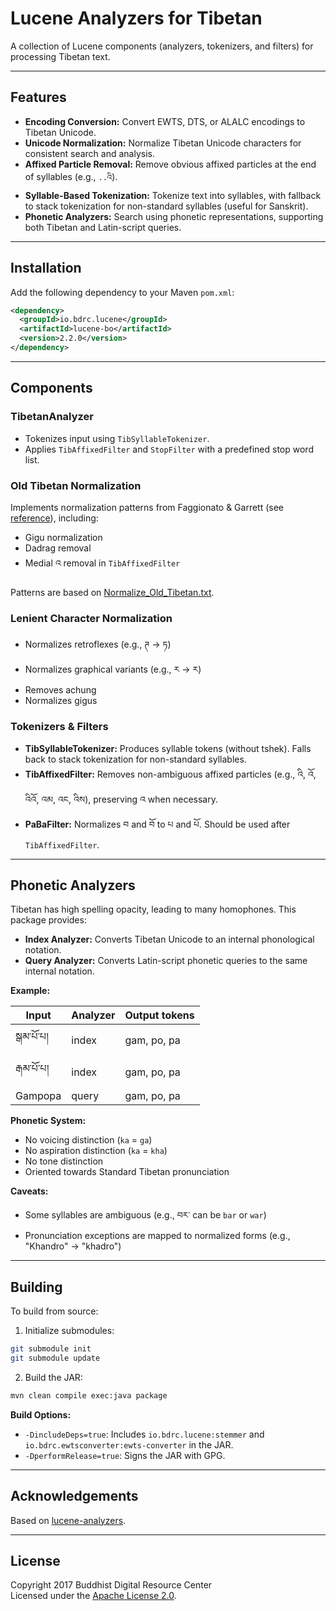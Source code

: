 
# Lucene Analyzers for Tibetan

A collection of Lucene components (analyzers, tokenizers, and filters) for processing Tibetan text.

---

## Features

- **Encoding Conversion:** Convert EWTS, DTS, or ALALC encodings to Tibetan Unicode.
- **Unicode Normalization:** Normalize Tibetan Unicode characters for consistent search and analysis.
- **Affixed Particle Removal:** Remove obvious affixed particles at the end of syllables (e.g., `..འི`).
- **Syllable-Based Tokenization:** Tokenize text into syllables, with fallback to stack tokenization for non-standard syllables (useful for Sanskrit).
- **Phonetic Analyzers:** Search using phonetic representations, supporting both Tibetan and Latin-script queries.

---

## Installation

Add the following dependency to your Maven `pom.xml`:

```xml
<dependency>
  <groupId>io.bdrc.lucene</groupId>
  <artifactId>lucene-bo</artifactId>
  <version>2.2.0</version>
</dependency>
```

---

## Components

### TibetanAnalyzer

- Tokenizes input using `TibSyllableTokenizer`.
- Applies `TibAffixedFilter` and `StopFilter` with a predefined stop word list.

### Old Tibetan Normalization

Implements normalization patterns from Faggionato & Garrett (see [reference](https://ep.liu.se/konferensartikel.aspx?series=&issue=168&Article_No=3)), including:
- Gigu normalization
- Dadrag removal
- Medial འ removal in `TibAffixedFilter`

Patterns are based on [Normalize_Old_Tibetan.txt](https://github.com/tibetan-nlp/tibcg3/blob/master/Normalize_Old_Tibetan.txt).

### Lenient Character Normalization

- Normalizes retroflexes (e.g., ཊ → ཏ)
- Normalizes graphical variants (e.g., ཪ → ར)
- Removes achung
- Normalizes gigus

### Tokenizers & Filters

- **TibSyllableTokenizer:** Produces syllable tokens (without tshek). Falls back to stack tokenization for non-standard syllables.
- **TibAffixedFilter:** Removes non-ambiguous affixed particles (e.g., འི, འོ, འིའོ, འམ, འང, འིས), preserving འ when necessary.
- **PaBaFilter:** Normalizes བ and བོ to པ and པོ. Should be used after `TibAffixedFilter`.

---

## Phonetic Analyzers

Tibetan has high spelling opacity, leading to many homophones. This package provides:

- **Index Analyzer:** Converts Tibetan Unicode to an internal phonological notation.
- **Query Analyzer:** Converts Latin-script phonetic queries to the same internal notation.

**Example:**

| Input                | Analyzer         | Output tokens      |
|----------------------|------------------|--------------------|
| སྒམ་པོ་པ།         | index            | gam, po, pa        |
| རྒམ་པོ་པ།         | index            | gam, po, pa        |
| Gampopa              | query            | gam, po, pa        |

**Phonetic System:**
- No voicing distinction (`ka` = `ga`)
- No aspiration distinction (`ka` = `kha`)
- No tone distinction
- Oriented towards Standard Tibetan pronunciation

**Caveats:**
- Some syllables are ambiguous (e.g., བར་ can be `bar` or `war`)
- Pronunciation exceptions are mapped to normalized forms (e.g., "Khandro" → "khadro")

---

## Building

To build from source:

1. Initialize submodules:
  ```bash
  git submodule init
  git submodule update
  ```
2. Build the JAR:
  ```bash
  mvn clean compile exec:java package
  ```

**Build Options:**

- `-DincludeDeps=true`: Includes `io.bdrc.lucene:stemmer` and `io.bdrc.ewtsconverter:ewts-converter` in the JAR.
- `-DperformRelease=true`: Signs the JAR with GPG.

---

## Acknowledgements

Based on [lucene-analyzers](https://github.com/tibetan-nlp/lucene-analyzers).

---

## License

Copyright 2017 Buddhist Digital Resource Center  
Licensed under the [Apache License 2.0](LICENSE).

